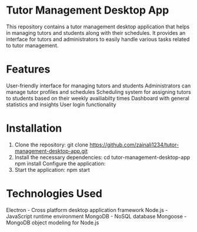 # Tutor Management Desktop App
This repository contains a tutor management desktop application that helps in managing tutors and students along with their schedules. 
It provides an interface for tutors and administrators to easily handle various tasks related to tutor management.

# Features
User-friendly interface for managing tutors and students
Administrators can manage tutor profiles and schedules
Scheduling system for assigning tutors to students based on their weekly availiabilty times
Dashboard with general statistics and insights
User login functionality

# Installation
1. Clone the repository:
git clone https://github.com/zainali1234/tutor-management-desktop-app.git
2. Install the necessary dependencies:
cd tutor-management-desktop-app
npm install
Configure the application:
3. Start the application:
npm start

# Technologies Used
Electron - Cross platform desktop application framework
Node.js - JavaScript runtime environment
MongoDB - NoSQL database
Mongoose - MongoDB object modeling for Node.js

